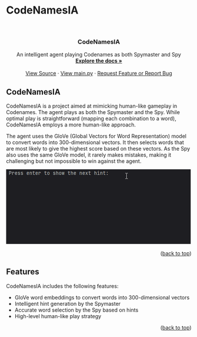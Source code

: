 # CodeNamesIA
<!-- PROJECT LOGO -->
<br />
<div align="center">
  <h3 align="center">CodeNamesIA</h3>

  <p align="center">
    An intelligent agent playing Codenames as both Spymaster and Spy
    <br />
    <a href="https://github.com/PinyaColada/CodeNamesIA"><strong>Explore the docs »</strong></a>
    <br />
    <br />
    <a href="https://github.com/PinyaColada/CodeNamesIA/tree/master/Source">View Source</a>
    ·
    <a href="https://github.com/PinyaColada/CodeNamesIA/blob/master/Source/main.py">View main.py</a>
    ·
    <a href="https://github.com/PinyaColada/CodeNamesIA/issues">Request Feature or Report Bug</a>
  </p>
</div>

<!-- CodeNamesIA -->
## CodeNamesIA

CodeNamesIA is a project aimed at mimicking human-like gameplay in Codenames. The agent plays as both the Spymaster and the Spy. While optimal play is straightforward (mapping each combination to a word), CodeNamesIA employs a more human-like approach.

The agent uses the GloVe (Global Vectors for Word Representation) model to convert words into 300-dimensional vectors. It then selects words that are most likely to give the highest score based on these vectors. As the Spy also uses the same GloVe model, it rarely makes mistakes, making it challenging but not impossible to win against the agent.

![CodeNamesIA Demo](https://github.com/PinyaColada/CodeNamesIA/blob/master/demo/CodeNamesIA.gif)

<p align="right">(<a href="#readme-top">back to top</a>)</p>

## Features

CodeNamesIA includes the following features:
* GloVe word embeddings to convert words into 300-dimensional vectors
* Intelligent hint generation by the Spymaster
* Accurate word selection by the Spy based on hints
* High-level human-like play strategy

<p align="right">(<a href="#readme-top">back to top</a>)</p>
